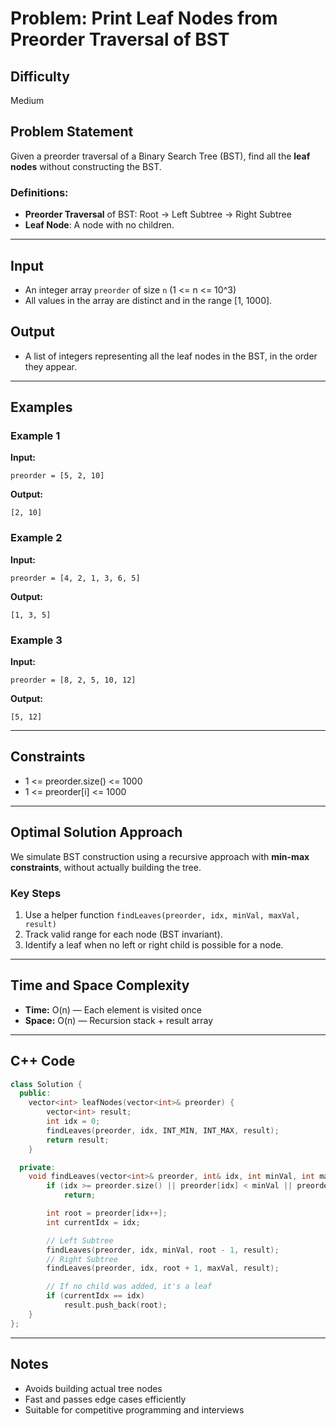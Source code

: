 # Problem: Print Leaf Nodes from Preorder Traversal of BST

## Difficulty

Medium

## Problem Statement

Given a preorder traversal of a Binary Search Tree (BST), find all the **leaf nodes** without constructing the BST.

### Definitions:

* **Preorder Traversal** of BST: Root -> Left Subtree -> Right Subtree
* **Leaf Node**: A node with no children.

---

## Input

* An integer array `preorder` of size `n` (1 <= n <= 10^3)
* All values in the array are distinct and in the range \[1, 1000].

## Output

* A list of integers representing all the leaf nodes in the BST, in the order they appear.

---

## Examples

### Example 1

**Input:**

```
preorder = [5, 2, 10]
```

**Output:**

```
[2, 10]
```

### Example 2

**Input:**

```
preorder = [4, 2, 1, 3, 6, 5]
```

**Output:**

```
[1, 3, 5]
```

### Example 3

**Input:**

```
preorder = [8, 2, 5, 10, 12]
```

**Output:**

```
[5, 12]
```

---

## Constraints

* 1 <= preorder.size() <= 1000
* 1 <= preorder\[i] <= 1000

---

## Optimal Solution Approach

We simulate BST construction using a recursive approach with **min-max constraints**, without actually building the tree.

### Key Steps

1. Use a helper function `findLeaves(preorder, idx, minVal, maxVal, result)`
2. Track valid range for each node (BST invariant).
3. Identify a leaf when no left or right child is possible for a node.

---

## Time and Space Complexity

* **Time:** O(n) — Each element is visited once
* **Space:** O(n) — Recursion stack + result array

---

## C++ Code

```cpp
class Solution {
  public:
    vector<int> leafNodes(vector<int>& preorder) {
        vector<int> result;
        int idx = 0;
        findLeaves(preorder, idx, INT_MIN, INT_MAX, result);
        return result;
    }

  private:
    void findLeaves(vector<int>& preorder, int& idx, int minVal, int maxVal, vector<int>& result) {
        if (idx >= preorder.size() || preorder[idx] < minVal || preorder[idx] > maxVal)
            return;

        int root = preorder[idx++];
        int currentIdx = idx;

        // Left Subtree
        findLeaves(preorder, idx, minVal, root - 1, result);
        // Right Subtree
        findLeaves(preorder, idx, root + 1, maxVal, result);

        // If no child was added, it's a leaf
        if (currentIdx == idx)
            result.push_back(root);
    }
};
```

---

## Notes

* Avoids building actual tree nodes
* Fast and passes edge cases efficiently
* Suitable for competitive programming and interviews
